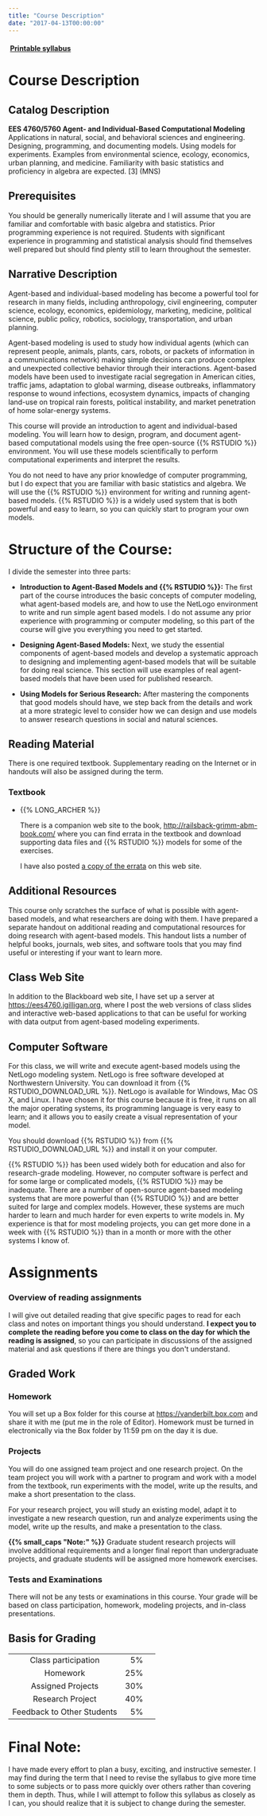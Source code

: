 ```yaml
---
title: "Course Description"
date: "2017-04-13T00:00:00"
---
```

#### <a href="/files/EES_4760_5760_Syllabus.pdf" target="_blank"><i class="fa fa-file-pdf-o" style="margin-right:0.25em;"></i> **Printable syllabus**</a>

# **Course Description**

## Catalog Description

**EES 4760/5760 Agent- and Individual-Based Computational Modeling**
Applications in natural, social, and behavioral sciences and engineering.
Designing, programming, and documenting models. Using models for experiments.
Examples from environmental science, ecology, economics, urban planning, and
medicine. Familiarity with basic statistics and proficiency in algebra are
expected. \[3\] \(MNS\)

## Prerequisites

You should be generally numerically literate and I will assume that you are
familiar and comfortable with basic algebra and statistics.
Prior programming experience is not required.
Students with significant experience in programming and statistical analysis
should find themselves well prepared but should find plenty still to learn
throughout the semester.

## Narrative Description

Agent-based and individual-based modeling has become a powerful tool for
research in many fields, including anthropology, civil engineering, computer
science, ecology, economics, epidemiology, marketing, medicine, political
science, public policy, robotics, sociology, transportation, and urban planning.

Agent-based modeling is used to study how individual agents (which can represent
people, animals, plants, cars, robots, or packets of information in a
communications network) making simple decisions can produce complex and
unexpected collective behavior through their interactions. Agent-based models
have been used to investigate  racial segregation in American cities,
traffic jams, adaptation to global warming, disease outbreaks, inflammatory
response to wound infections, ecosystem dynamics, impacts of changing land-use
on tropical rain forests, political instability, and market penetration of home
solar-energy systems.

This course will provide an introduction to agent and individual-based modeling.
You will learn how to design, program, and document agent-based computational
models using the free open-source {{% RSTUDIO %}} environment. You will use
these models scientifically to perform computational experiments and interpret
the results.

You do not need to have any prior knowledge of computer programming, but I do
expect that you are familiar with basic statistics and algebra.
We will use the {{% RSTUDIO %}} environment for writing and running agent-based
models.
{{% RSTUDIO %}} is a widely used system that is both powerful and easy to learn,
so you can quickly start to program your own models.

# **Structure of the Course:**

I divide the semester into three parts:

* **Introduction to Agent-Based Models and {{% RSTUDIO %}}:**
  The first part of the course introduces the basic concepts of computer
  modeling, what agent-based models are, and how to use the NetLogo environment
  to write and run simple agent based models.
  I do not assume any prior experience with programming or computer modeling,
  so this part of the course will give you everything you need to get started.

* **Designing Agent-Based Models:**
  Next, we study the essential components of agent-based models and develop a
  systematic approach to designing and implementing agent-based models that will
  be suitable for doing real science. This section will use examples of real
  agent-based models that have been used for published research.

* **Using Models for Serious Research:**
  After mastering the components that good models should have, we step back from
  the details and work at a more strategic level to consider how we can design
  and use models to answer research questions in social and natural sciences.


## Reading Material

There is one required textbook.
Supplementary reading on the Internet or in handouts will also be assigned
during the term.

### Textbook

* {{% LONG_ARCHER %}}

    There is a companion web site to the book,
    <http://railsback-grimm-abm-book.com/>
    where you can find errata in the textbook and download supporting data files
    and {{% RSTUDIO %}} models for some of the exercises.

    I have also posted [a copy of the errata](/files/Railsback_Grimm_2012_Errata.pdf)
    on this web site.

## Additional Resources

This course only scratches the surface of what is possible with agent-based
models, and what researchers are doing with them.
I have prepared a separate handout on additional reading and computational
resources for doing research with agent-based models.
This handout lists a number of helpful books, journals, web sites, and software
tools that you may find useful or interesting if your want to learn more.

## Class Web Site

In addition to the Blackboard web site, I have set up a server at
<https://ees4760.jgilligan.org>,
where I post the web versions of class slides and interactive web-based
applications to that can be useful for working with data output from agent-based
modeling experiments.

## Computer Software

For this class, we will write and execute agent-based models using the NetLogo
modeling system. NetLogo is free software developed at Northwestern University.
You can download it from {{% RSTUDIO_DOWNLOAD_URL %}}.
NetLogo is available for Windows, Mac OS X, and Linux.
I have chosen it for this course because it is free, it runs on all the major
operating systems, its programming language is very easy to learn; and it
allows you to easily create a visual representation of your model.

You should download {{% RSTUDIO %}} from
{{% RSTUDIO_DOWNLOAD_URL %}}
and install it on your computer.

{{% RSTUDIO %}} has been used widely both for education and also for
research-grade modeling. However, no computer software is perfect and for some
large or complicated models, {{% RSTUDIO %}} may be inadequate. There are a
number of open-source agent-based modeling systems that are more powerful than
{{% RSTUDIO %}} and are better suited for large and complex models. However,
these systems are much harder to learn and much harder for even experts to write
models in. My experience is that for most modeling projects, you can get more
done in a week with {{% RSTUDIO %}} than in a month or more with the other
systems I know of.

# **Assignments**

### Overview of reading assignments

I will give out detailed reading that give specific pages to read for each class
and notes on important things you should understand.
**I expect you to complete the reading before you come to class on the day
for which the reading is assigned**,
so you can participate in discussions of the
assigned material and ask questions if there are things you don't understand.

## **Graded Work**

### Homework

You will set up a Box folder for this course at <https://vanderbilt.box.com>
and share it with me (put me in the role of Editor).
Homework must be turned in electronically via the Box folder by 11:59 pm on the
day it is due.

### Projects

You will do one assigned team project and one research project.
On the team project you will work with a partner to program and work with a
model from the textbook,
run experiments with the model, write up the results,
and make a short presentation to the class.

For your research project, you will study an existing model, adapt it to
investigate a new research question, run and analyze experiments using the
model, write up the results, and make a presentation to the class.

**{{% small_caps "Note:" %}}**
Graduate student research projects will involve additional requirements and a
longer final report than undergraduate projects, and graduate students will be
assigned more homework exercises.

### Tests and Examinations

There will not be any tests or examinations in this course. Your grade will be
based on class participation, homework, modeling projects, and in-class
presentations.

## **Basis for Grading**

|       |       |      |
|:-----:|------:|-----:|
| Class participation | 5%   | |
| Homework            | 25%  | |
| Assigned Projects   | 30%  | |
| Research Project    | 40%  | |
| Feedback to Other Students | 5% | |

# **Final Note:**

I have made every effort to plan a busy, exciting, and instructive semester.
I may find during the term that I need to revise the syllabus to give more time
to some subjects or to pass more quickly over others rather than covering them
in depth.
Thus, while I will attempt to follow this syllabus as closely as I can,
you should realize that it is subject to change during the semester.
